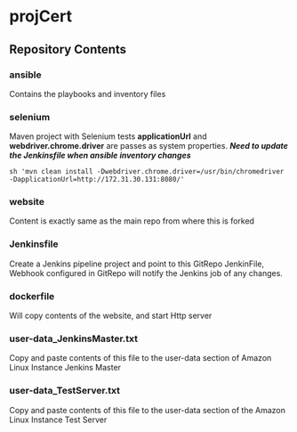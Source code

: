# projCert

## Repository Contents
### ansible
Contains the playbooks and inventory files
### selenium
Maven project with Selenium tests
**applicationUrl** and **webdriver.chrome.driver** are passes as system properties.
___Need to update the Jenkinsfile when ansible inventory changes___ 
```
sh 'mvn clean install -Dwebdriver.chrome.driver=/usr/bin/chromedriver -DapplicationUrl=http://172.31.30.131:8080/'
```
### website
Content is exactly same as the main repo from where this is forked
### Jenkinsfile
Create a Jenkins pipeline project and point to this GitRepo JenkinFile, 
Webhook configured in GitRepo will notify the Jenkins job of any changes.
### dockerfile
Will copy contents of the website, and start Http server
### user-data_JenkinsMaster.txt
Copy and paste contents of this file to the user-data section of Amazon Linux Instance Jenkins Master
### user-data_TestServer.txt
Copy and paste contents of this file to the user-data section of the Amazon Linux Instance Test Server 
